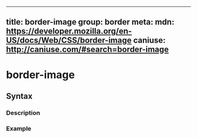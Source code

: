 
  ---
  title: border-image
  group: border
  meta:
    mdn: https://developer.mozilla.org/en-US/docs/Web/CSS/border-image
    caniuse: http://caniuse.com/#search=border-image
  ---

  # border-image
  <!--- Introduction for border-image, keep it brief and set the overall context -->

  ## Syntax
  <!--- Introduce the various syntax for border-image -->

  ### Description
  <!--- For each major section of syntax, provide a description explaining its usage further -->

  ### Example
  <!--- Provide code examples for the syntax block you're currently describing -->